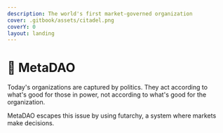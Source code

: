 ```yaml
---
description: The world's first market-governed organization
cover: .gitbook/assets/citadel.png
coverY: 0
layout: landing
---
```


# 🔴 MetaDAO

Today's organizations are captured by politics. They act according to what's good for those in power, not according to what's good for the organization.

MetaDAO escapes this issue by using futarchy, a system where markets make decisions.
